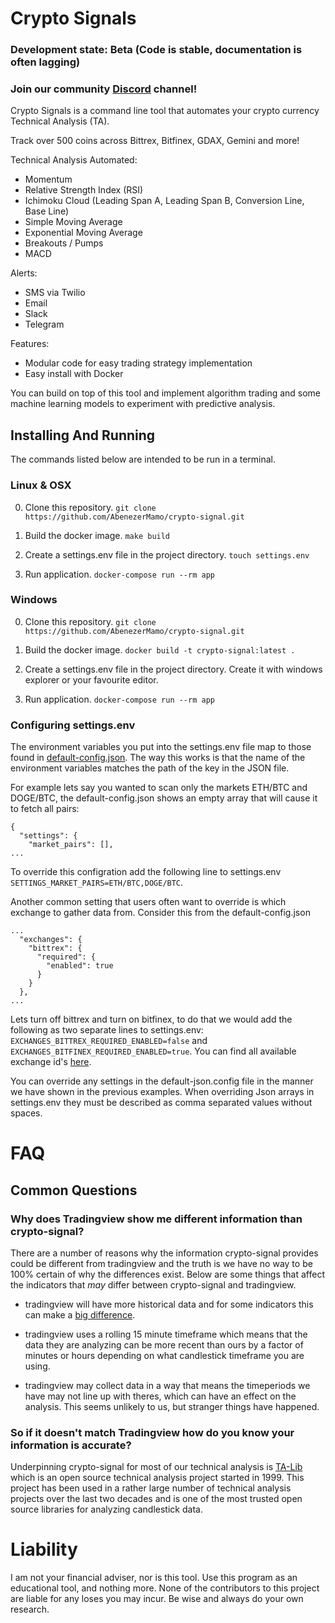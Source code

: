 # Crypto Signals

### Development state: Beta (Code is stable, documentation is often lagging)

### Join our community [Discord](https://discord.gg/MWTJVFf) channel!

Crypto Signals is a command line tool that automates your crypto currency Technical Analysis (TA).

Track over 500 coins across Bittrex, Bitfinex, GDAX, Gemini and more!

Technical Analysis Automated:
* Momentum
* Relative Strength Index (RSI)
* Ichimoku Cloud (Leading Span A, Leading Span B, Conversion Line, Base Line)
* Simple Moving Average
* Exponential Moving Average
* Breakouts / Pumps
* MACD

Alerts:
* SMS via Twilio
* Email
* Slack
* Telegram

Features:
* Modular code for easy trading strategy implementation
* Easy install with Docker

You can build on top of this tool and implement algorithm trading and some machine learning models to experiment with predictive analysis.

## Installing And Running
The commands listed below are intended to be run in a terminal.

### Linux & OSX
0. Clone this repository. `git clone https://github.com/AbenezerMamo/crypto-signal.git`

0. Build the docker image. `make build`

0. Create a settings.env file in the project directory. `touch settings.env`

0. Run application. `docker-compose run --rm app`

### Windows
0. Clone this repository. `git clone https://github.com/AbenezerMamo/crypto-signal.git`

0. Build the docker image. `docker build -t crypto-signal:latest .`

0. Create a settings.env file in the project directory. Create it with windows explorer or your favourite editor.

0. Run application. `docker-compose run --rm app`

### Configuring settings.env

The environment variables you put into the settings.env file map to those found in [default-config.json](app/default-config.json). The way this works is that the name of the environment variables matches the path of the key in the JSON file.

For example lets say you wanted to scan only the markets ETH/BTC and DOGE/BTC, the default-config.json shows an empty array that will cause it to fetch all pairs:
```
{
  "settings": {
    "market_pairs": [],
...
```

To override this configration add the following line to settings.env `SETTINGS_MARKET_PAIRS=ETH/BTC,DOGE/BTC`.

Another common setting that users often want to override is which exchange to gather data from. Consider this from the default-config.json
```
...
  "exchanges": {
    "bittrex": {
      "required": {
        "enabled": true
      }
    }
  },
...
```
Lets turn off bittrex and turn on bitfinex, to do that we would add the following as two separate lines to settings.env: `EXCHANGES_BITTREX_REQUIRED_ENABLED=false` and `EXCHANGES_BITFINEX_REQUIRED_ENABLED=true`. You can find all available exchange id's [here](https://github.com/ccxt/ccxt/wiki/Exchange-Markets).

You can override any settings in the default-json.config file in the manner we have shown in the previous examples. When overriding Json arrays in settings.env they must be described as comma separated values without spaces.

# FAQ

## Common Questions

### Why does Tradingview show me different information than crypto-signal?
There are a number of reasons why the information crypto-signal provides could be different from tradingview and the truth is we have no way to be 100% certain of why the differences exist. Below are some things that affect the indicators that _may_ differ between crypto-signal and tradingview.

- tradingview will have more historical data and for some indicators this can make a [big difference](https://ta-lib.org/d_api/ta_setunstableperiod.html).

- tradingview uses a rolling 15 minute timeframe which means that the data they are analyzing can be more recent than ours by a factor of minutes or hours depending on what candlestick timeframe you are using.

- tradingview may collect data in a way that means the timeperiods we have may not line up with theres, which can have an effect on the analysis. This seems unlikely to us, but stranger things have happened.

### So if it doesn't match Tradingview how do you know your information is accurate?
Underpinning crypto-signal for most of our technical analysis is [TA-Lib](https://ta-lib.org/index.html) which is an open source technical analysis project started in 1999. This project has been used in a rather large number of technical analysis projects over the last two decades and is one of the most trusted open source libraries for analyzing candlestick data.

# Liability
I am not your financial adviser, nor is this tool. Use this program as an educational tool, and nothing more. None of the contributors to this project are liable for any loses you may incur. Be wise and always do your own research.
